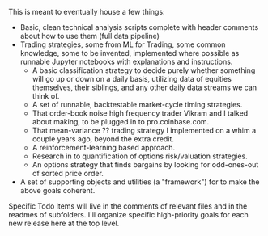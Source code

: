 This is meant to eventually house a few things:

- Basic, clean technical analysis scripts complete with header comments about how to use them (full data pipeline)
- Trading strategies, some from ML for Trading, some common knowledge, some to be invented, implemented where possible as runnable Jupyter notebooks with explanations and instructions.
  - A basic classification strategy to decide purely whether something will go up or down on a daily basis, utilizing data of equities themselves, their siblings, and any other daily data streams we can think of.
  - A set of runnable, backtestable market-cycle timing strategies.
  - That order-book noise high frequency trader Vikram and I talked about making, to be plugged in to pro.coinbase.com.
  - That mean-variance ?? trading strategy I implemented on a whim a couple years ago, beyond the extra credit.
  - A reinforcement-learning based approach.
  - Research in to quantification of options risk/valuation strategies.
  - An options strategy that finds bargains by looking for odd-ones-out of sorted price order.
- A set of supporting objects and utilities (a "framework") for to make the above goals coherent.

Specific Todo items will live in the comments of relevant files and in the readmes of subfolders. I'll organize specific high-priority goals for each new release here at the top level.
